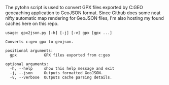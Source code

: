 The pytohn script is used to convert GPX files exported by C:GEO geocaching application to GeoJSON format.
Since Github does some neat nifty automatic map rendering for GeoJSON files, I'm also hosting my found caches here on this repo.

```
usage: gpx2json.py [-h] [-j] [-v] gpx [gpx ...]

Converts c:geo gpx to geojson.

positional arguments:
  gpx            GPX files exported from c:geo

optional arguments:
  -h, --help     show this help message and exit
  -j, --json     Outputs formatted GeoJSON.
  -v, --verbose  Outputs cache parsing details.
```
